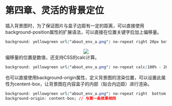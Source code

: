 # 第四章、灵活的背景定位
插入背景图时，为了保证图片与盒子边距有一定的距离，可以直接使用background-position属性的扩展语法，可以直接在位置关键字后加上偏移量。
```css
background: yellowgreen url("about_env_a.png") no-repeat right 20px bottom 20px;
```
<div align=center><img src="/note/images/css-secret/4/1.png"></div>  
偏移量的位置是数值，还支持CSS的calc计算。  

```css
background: yellowgreen url("about_env_a.png") no-repeat calc(100% - 20px) calc(100% - 20px); // 与第一条效果相同
```
也可以直接使用background-origin属性，定义背景图的渲染位置，可以设置此属性为centent-box，让背景图在内容盒子的内部（贴合内边距）进行渲染。  

```css
background: yellowgreen url("about_env_a.png") no-repeat right  bottom;
background-origin: content-box; // 与第一条效果相同
```